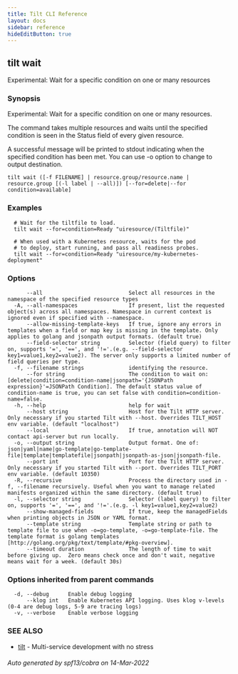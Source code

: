 ```yaml
---
title: Tilt CLI Reference
layout: docs
sidebar: reference
hideEditButton: true
---
```

## tilt wait

Experimental: Wait for a specific condition on one or many resources

### Synopsis

Experimental: Wait for a specific condition on one or many resources.

 The command takes multiple resources and waits until the specified condition is seen in the Status field of every given resource.

 A successful message will be printed to stdout indicating when the specified condition has been met. You can use -o option to change to output destination.

```
tilt wait ([-f FILENAME] | resource.group/resource.name | resource.group [(-l label | --all)]) [--for=delete|--for condition=available]
```

### Examples

```
  # Wait for the tiltfile to load.
  tilt wait --for=condition=Ready "uiresource/(Tiltfile)"
  
  # When used with a Kubernetes resource, waits for the pod
  # to deploy, start running, and pass all readiness probes.
  tilt wait --for=condition=Ready "uiresource/my-kubernetes-deployment"
```

### Options

```
      --all                           Select all resources in the namespace of the specified resource types
  -A, --all-namespaces                If present, list the requested object(s) across all namespaces. Namespace in current context is ignored even if specified with --namespace.
      --allow-missing-template-keys   If true, ignore any errors in templates when a field or map key is missing in the template. Only applies to golang and jsonpath output formats. (default true)
      --field-selector string         Selector (field query) to filter on, supports '=', '==', and '!='.(e.g. --field-selector key1=value1,key2=value2). The server only supports a limited number of field queries per type.
  -f, --filename strings              identifying the resource.
      --for string                    The condition to wait on: [delete|condition=condition-name|jsonpath='{JSONPath expression}'=JSONPath Condition]. The default status value of condition-name is true, you can set false with condition=condition-name=false.
  -h, --help                          help for wait
      --host string                   Host for the Tilt HTTP server. Only necessary if you started Tilt with --host. Overrides TILT_HOST env variable. (default "localhost")
      --local                         If true, annotation will NOT contact api-server but run locally.
  -o, --output string                 Output format. One of: json|yaml|name|go-template|go-template-file|template|templatefile|jsonpath|jsonpath-as-json|jsonpath-file.
      --port int                      Port for the Tilt HTTP server. Only necessary if you started Tilt with --port. Overrides TILT_PORT env variable. (default 10350)
  -R, --recursive                     Process the directory used in -f, --filename recursively. Useful when you want to manage related manifests organized within the same directory. (default true)
  -l, --selector string               Selector (label query) to filter on, supports '=', '==', and '!='.(e.g. -l key1=value1,key2=value2)
      --show-managed-fields           If true, keep the managedFields when printing objects in JSON or YAML format.
      --template string               Template string or path to template file to use when -o=go-template, -o=go-template-file. The template format is golang templates [http://golang.org/pkg/text/template/#pkg-overview].
      --timeout duration              The length of time to wait before giving up.  Zero means check once and don't wait, negative means wait for a week. (default 30s)
```

### Options inherited from parent commands

```
  -d, --debug      Enable debug logging
      --klog int   Enable Kubernetes API logging. Uses klog v-levels (0-4 are debug logs, 5-9 are tracing logs)
  -v, --verbose    Enable verbose logging
```

### SEE ALSO

* [tilt](tilt.html)	 - Multi-service development with no stress

###### Auto generated by spf13/cobra on 14-Mar-2022
